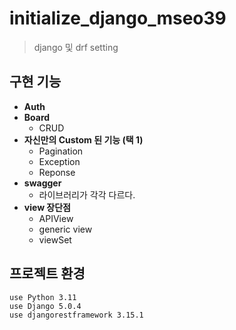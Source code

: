 # initialize_django_mseo39
> django 및 drf setting

## 구현 기능
- **Auth**
- **Board**
    - CRUD
- **자신만의 Custom 된 기능 (택 1)**
    - Pagination
    - Exception
    - Reponse
- **swagger**
    - 라이브러리가 각각 다르다.
- **view 장단점**
    - APIView
    - generic view
    - viewSet

## 프로젝트 환경
```
use Python 3.11
use Django 5.0.4
use djangorestframework 3.15.1
```